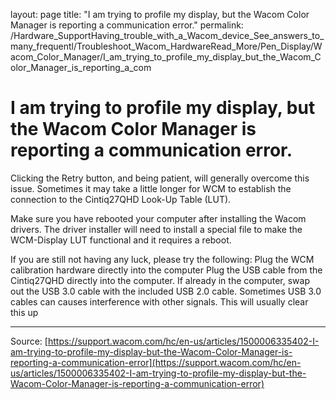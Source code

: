 layout: page
title: "I am trying to profile my display, but the Wacom Color Manager is reporting a communication error."
permalink: /Hardware_SupportHaving_trouble_with_a_Wacom_device_See_answers_to_many_frequentl/Troubleshoot_Wacom_HardwareRead_More/Pen_Display/Wacom_Color_Manager/I_am_trying_to_profile_my_display_but_the_Wacom_Color_Manager_is_reporting_a_com

# I am trying to profile my display, but the Wacom Color Manager is reporting a communication error.

Clicking the Retry button, and being patient, will generally overcome this issue. Sometimes it may take a little longer for WCM to establish the connection to the Cintiq27QHD Look-Up Table (LUT).


Make sure you have rebooted your computer after installing the Wacom drivers. The driver installer will need to install a special file to make the WCM-Display LUT functional and it requires a reboot.


If you are still not having any luck, please try the following: Plug the WCM calibration hardware directly into the computer Plug the USB cable from the Cintiq27QHD directly into the computer. If already in the computer, swap out the USB 3.0 cable with the included USB 2.0 cable. Sometimes USB 3.0 cables can causes interference with other signals. This will usually clear this up

---
Source: [https://support.wacom.com/hc/en-us/articles/1500006335402-I-am-trying-to-profile-my-display-but-the-Wacom-Color-Manager-is-reporting-a-communication-error](https://support.wacom.com/hc/en-us/articles/1500006335402-I-am-trying-to-profile-my-display-but-the-Wacom-Color-Manager-is-reporting-a-communication-error)
